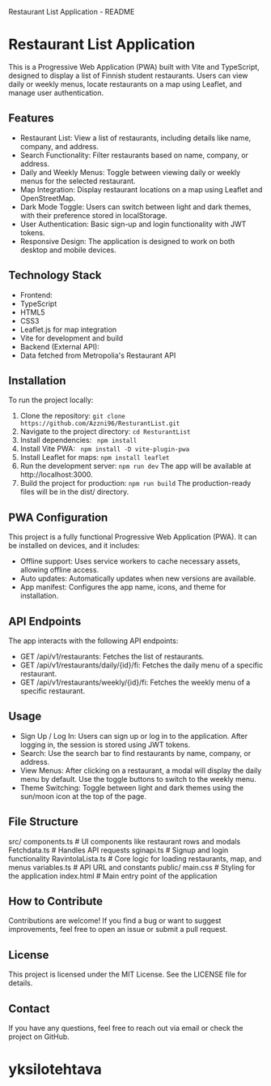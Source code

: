 Restaurant List Application - README
# Restaurant List Application
This is a Progressive Web Application (PWA) built with Vite and TypeScript, designed to display a
list of Finnish student restaurants. Users can view daily or weekly menus, locate restaurants on a
map using Leaflet, and manage user authentication.
## Features
- Restaurant List: View a list of restaurants, including details like name, company, and address.
- Search Functionality: Filter restaurants based on name, company, or address.
- Daily and Weekly Menus: Toggle between viewing daily or weekly menus for the selected
restaurant.
- Map Integration: Display restaurant locations on a map using Leaflet and OpenStreetMap.
- Dark Mode Toggle: Users can switch between light and dark themes, with their preference stored
in localStorage.
- User Authentication: Basic sign-up and login functionality with JWT tokens.
- Responsive Design: The application is designed to work on both desktop and mobile devices.
## Technology Stack
- Frontend:
 - TypeScript
 - HTML5
 - CSS3
 - Leaflet.js for map integration
 - Vite for development and build
- Backend (External API):
 - Data fetched from Metropolia's Restaurant API
## Installation
To run the project locally:
1. Clone the repository:
 ``git clone https://github.com/Azzni96/ResturantList.git``
2. Navigate to the project directory:
 ``cd ResturantList``
3. Install dependencies:
`` npm install``
4. Install Vite PWA:
`` npm install -D vite-plugin-pwa``
5. Install Leaflet for maps:
 ``npm install leaflet``
6. Run the development server:
 ``npm run dev``
 The app will be available at http://localhost:3000.
7. Build the project for production:
 ``npm run build``
 The production-ready files will be in the dist/ directory.

## PWA Configuration
This project is a fully functional Progressive Web Application (PWA). It can be installed on devices,
and it includes:
- Offline support: Uses service workers to cache necessary assets, allowing offline access.
- Auto updates: Automatically updates when new versions are available.
- App manifest: Configures the app name, icons, and theme for installation.

## API Endpoints
The app interacts with the following API endpoints:
- GET /api/v1/restaurants: Fetches the list of restaurants.
- GET /api/v1/restaurants/daily/{id}/fi: Fetches the daily menu of a specific restaurant.
- GET /api/v1/restaurants/weekly/{id}/fi: Fetches the weekly menu of a specific restaurant.

## Usage
- Sign Up / Log In: Users can sign up or log in to the application. After logging in, the session is
stored using JWT tokens.
- Search: Use the search bar to find restaurants by name, company, or address.
- View Menus: After clicking on a restaurant, a modal will display the daily menu by default. Use the
toggle buttons to switch to the weekly menu.
- Theme Switching: Toggle between light and dark themes using the sun/moon icon at the top of the
page.

## File Structure
src/
 components.ts # UI components like restaurant rows and modals
 Fetchdata.ts # Handles API requests
 sginapi.ts # Signup and login functionality
 RavintolaLista.ts # Core logic for loading restaurants, map, and menus
 variables.ts # API URL and constants
public/
 main.css # Styling for the application
index.html # Main entry point of the application

## How to Contribute
Contributions are welcome! If you find a bug or want to suggest improvements, feel free to open an
issue or submit a pull request.

## License
This project is licensed under the MIT License. See the LICENSE file for details.

## Contact
If you have any questions, feel free to reach out via email or check the project on GitHub.
# yksilotehtava
